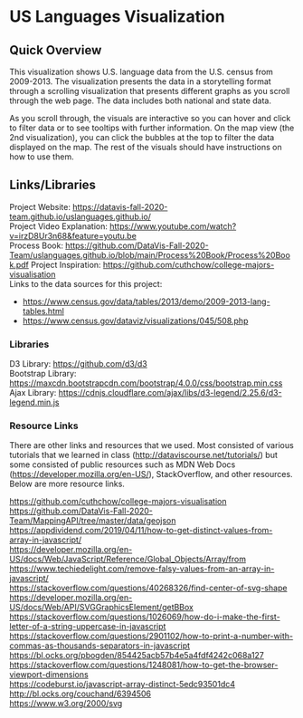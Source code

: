 # US Languages Visualization

## Quick Overview
This visualization shows U.S. language data from the U.S. census from 2009-2013. The visualization presents the data in a storytelling format through a scrolling visualization that presents different graphs as you scroll through the web page. The data includes both national and state data.

As you scroll through, the visuals are interactive so you can hover and click to filter data or to see tooltips with further information. On the map view (the 2nd visualization), you can click the bubbles at the top to filter the data displayed on the map. The rest of the visuals should have instructions on how to use them.

## Links/Libraries

Project Website: https://datavis-fall-2020-team.github.io/uslanguages.github.io/ <br>
Project Video Explanation: https://www.youtube.com/watch?v=irzD8Ur3n68&feature=youtu.be <br>
Process Book: https://github.com/DataVis-Fall-2020-Team/uslanguages.github.io/blob/main/Process%20Book/Process%20Book.pdf
Project Inspiration:  https://github.com/cuthchow/college-majors-visualisation <br>
Links to the data sources for this project: 
  * https://www.census.gov/data/tables/2013/demo/2009-2013-lang-tables.html
  * https://www.census.gov/dataviz/visualizations/045/508.php


### Libraries
D3 Library: https://github.com/d3/d3 <br>
Bootstrap Library: https://maxcdn.bootstrapcdn.com/bootstrap/4.0.0/css/bootstrap.min.css <br>
Ajax Library: https://cdnjs.cloudflare.com/ajax/libs/d3-legend/2.25.6/d3-legend.min.js

### Resource Links
There are other links and resources that we used. Most consisted of various tutorials that we learned in class (http://dataviscourse.net/tutorials/) but some consisted of public resources such as MDN Web Docs (https://developer.mozilla.org/en-US/), StackOverflow, and other resources. Below are more resource links.<br>

https://github.com/cuthchow/college-majors-visualisation <br>
https://github.com/DataVis-Fall-2020-Team/MappingAPI/tree/master/data/geojson <br>
https://appdividend.com/2019/04/11/how-to-get-distinct-values-from-array-in-javascript/ <br>
https://developer.mozilla.org/en-US/docs/Web/JavaScript/Reference/Global_Objects/Array/from <br>
https://www.techiedelight.com/remove-falsy-values-from-an-array-in-javascript/ <br>
https://stackoverflow.com/questions/40268326/find-center-of-svg-shape <br>
https://developer.mozilla.org/en-US/docs/Web/API/SVGGraphicsElement/getBBox <br>
https://stackoverflow.com/questions/1026069/how-do-i-make-the-first-letter-of-a-string-uppercase-in-javascript <br>
https://stackoverflow.com/questions/2901102/how-to-print-a-number-with-commas-as-thousands-separators-in-javascript <br>
https://bl.ocks.org/pbogden/854425acb57b4e5a4fdf4242c068a127 <br>
https://stackoverflow.com/questions/1248081/how-to-get-the-browser-viewport-dimensions <br>
https://codeburst.io/javascript-array-distinct-5edc93501dc4 <br>
http://bl.ocks.org/couchand/6394506 <br>
https://www.w3.org/2000/svg <br>
